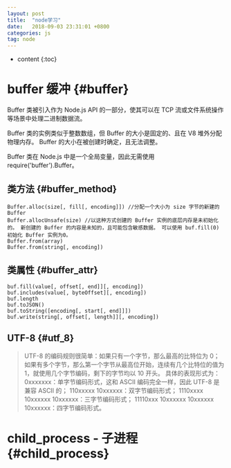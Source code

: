 ```yaml
---
layout: post
title:  "node学习"
date:   2018-09-03 23:31:01 +0800
categories: js
tag: node
---
```


* content
{:toc}


buffer 缓冲			{#buffer}
====================================

Buffer 类被引入作为 Node.js API 的一部分，使其可以在 TCP 流或文件系统操作等场景中处理二进制数据流。  

Buffer 类的实例类似于整数数组，但 Buffer 的大小是固定的、且在 V8 堆外分配物理内存。 Buffer 的大小在被创建时确定，且无法调整。 

Buffer 类在 Node.js 中是一个全局变量，因此无需使用 require('buffer').Buffer。 

类方法							{#buffer_method}
------------------------------------
  
```
Buffer.alloc(size[, fill[, encoding]]) //分配一个大小为 size 字节的新建的 Buffer  
Buffer.allocUnsafe(size) //以这种方式创建的 Buffer 实例的底层内存是未初始化的。 新创建的 Buffer 的内容是未知的，且可能包含敏感数据。 可以使用 buf.fill(0) 初始化 Buffer 实例为0。  
Buffer.from(array)  
Buffer.from(string[, encoding])
```

类属性							{#buffer_attr}
------------------------------------

```
buf.fill(value[, offset[, end]][, encoding])
buf.includes(value[, byteOffset][, encoding])
buf.length
buf.toJSON()
buf.toString([encoding[, start[, end]]])
buf.write(string[, offset[, length]][, encoding])
```

UTF-8							{#utf_8}
------------------------------------

> UTF-8 的编码规则很简单：如果只有一个字节，那么最高的比特位为 0；如果有多个字节，那么第一个字节从最高位开始，连续有几个比特位的值为 1，就使用几个字节编码，剩下的字节均以 10 开头。
具体的表现形式为：
0xxxxxxx：单字节编码形式，这和 ASCII 编码完全一样，因此 UTF-8 是兼容 ASCII 的；
110xxxxx 10xxxxxx：双字节编码形式；
1110xxxx 10xxxxxx 10xxxxxx：三字节编码形式；
11110xxx 10xxxxxx 10xxxxxx 10xxxxxx：四字节编码形式。

child_process - 子进程		{#child_process}
====================================




